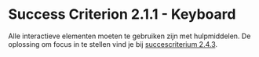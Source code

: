 # Success Criterion 2.1.1 - Keyboard

Alle interactieve elementen moeten te gebruiken zijn met hulpmiddelen. De oplossing om focus in te stellen vind je bij [succescriterium 2.4.3](https://appt.nl/kennisbank/richtlijnen/principe-2/richtlijn-2-4/succescriterium-2-4-3).
